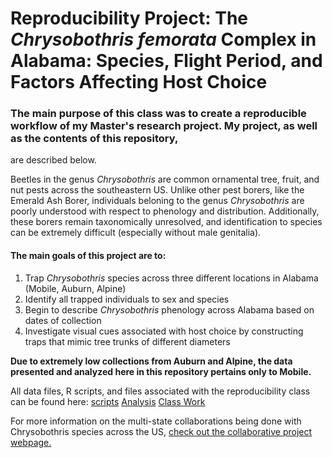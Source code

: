 # Reproducibility Project: The *Chrysobothris femorata* Complex in Alabama: Species, Flight Period, and Factors Affecting Host Choice

### The main purpose of this class was to create a reproducible workflow of my Master's research project. My project, as well as the contents of this repository,
are described below.

Beetles in the genus *Chrysobothris* are common ornamental tree, fruit, and nut pests across the southeastern US. 
Unlike other pest borers, like the Emerald Ash Borer, individuals beloning to the genus *Chrysobothris* are poorly understood with respect to phenology and distribution. 
Additionally, these borers remain taxonomically unresolved, and identification to species can be extremely difficult (especially without male genitalia).

#### The main goals of this project are to:

1. Trap *Chrysobothris* species across three different locations in Alabama (Mobile, Auburn, Alpine)
2. Identify all trapped individuals to sex and species
3. Begin to describe *Chrysobothris* phenology across Alabama based on dates of collection
4. Investigate visual cues associated with host choice by constructing traps that mimic tree trunks of different diameters

**Due to extremely low collections from Auburn and Alpine, the data presented and analyzed here in this repository pertains only to Mobile.**

All data files, R scripts, and files associated with the reproducibility class can be found here:
[scripts](https://github.com/njbaker61/Reproducibility-Class/tree/main/Scripts)
[Analysis](https://github.com/njbaker61/Reproducibility-Class/tree/main/Analysis)
[Class Work](https://github.com/njbaker61/Reproducibility-Class/tree/main/class%20work/R_practice)

For more information on the multi-state collaborations being done with Chrysobothris species across the US, [check out the collaborative project webpage.](https://www.stopfhb.com)
